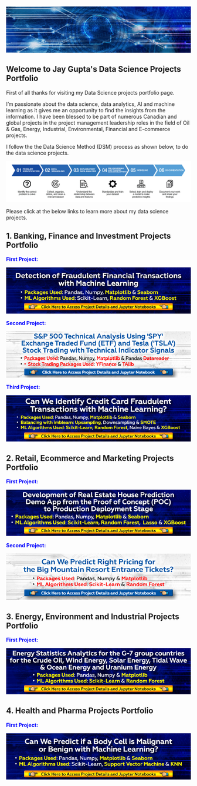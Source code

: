 ![](/image/bkjaygupta.jpg)

## Welcome to Jay Gupta's Data Science Projects Portfolio

First of all thanks for visiting my Data Science projects portfolio page.

<p>I’m passionate about the data science, data analytics, AI and machine learning as it gives me an opportunity to find the insights from the information. I have been blessed to be part of numerous Canadian and global projects in the project management leadership roles in the field of Oil &amp; Gas, Energy, Industrial, Environmental, Financial and E-commerce projects. </p> 

<p>I follow the the Data Science Method (DSM) process as shown below, to do the data science projects.</p>

![](/image/MLmethodology.jpg)

Please click at the below links to learn more about my data science projects.

## 1. Banking, Finance and Investment Projects Portfolio
<span style="font-size=30; color:blue">**First Project:** </span>

<a href="https://github.com/jayguptacal/BankingAndInvestments/blob/main/FinancialFraudDetection/readme.md" target="_blank">![](/image/bannerfinancialportfolio.jpg)</a>

<span style="font-size=30; color:blue"> **Second Project:** </span>

<a href="https://github.com/jayguptacal/BankingAndInvestments/blob/main/StockTradingIndicators/readme.md" target="_blank">![](/image/SPYTradingPortfolio.jpg)</a>

<span style="font-size=30; color:blue"> **Third Project:** </span>

<a href="https://github.com/jayguptacal/BankingAndInvestments/blob/main/CreditCardFraudDetection/readme.md" target="_blank">![](/image/CreditCardsFraudsBannerReadme.jpg)</a>

## 2. Retail, Ecommerce and Marketing Projects Portfolio

<span style="font-size=30; color:blue"> **First Project:** </span>

<a href="https://github.com/jayguptacal/RetailAndMarketing/blob/main/HouseSalesPricePrediction/readme.md" target="_blank">![](/image/housePredAppPortfolio.jpg)</a>

<span style="font-size=30; color:blue"> **Second Project:** </span>

<a href="https://github.com/jayguptacal/RetailAndMarketing/blob/main/BigMountainResortPricing/README.md" target="_blank">![](/image/ResortTicketPortfolio.jpg)</a>


## 3. Energy, Environment and Industrial Projects Portfolio

<span style="font-size=30; color:blue"> **First Project:** </span>

<a href="https://github.com/jayguptacal/EnergyProjects/blob/main/EnergyStatsProject/readme.md" target="_blank">![](/image/EnergyStasPortfolio.jpg)</a>

## 4. Health and Pharma Projects Portfolio

<span style="font-size=30; color:blue"> **First Project:** </span>

<a href="https://github.com/jayguptacal/HealthAndPharma/blob/main/CancerCellPrediction/readme.md" target="_blank">![](/image/BodyCellPortfolio.jpg)</a>
